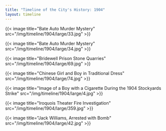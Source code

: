 ```yaml
---
title: "Timeline of the City's History: 1904"
layout: timeline
---
```


{{< image title="Bate Auto Murder Mystery" src="/img/timeline/1904/large/33.jpg" >}}

{{< image title="Bate Auto Murder Mystery" src="/img/timeline/1904/large/34.jpg" >}}

{{< image title="Bridewell Prison Stone Quarries" src="/img/timeline/1904/large/69.jpg" >}}

{{< image title="Chinese Girl and Boy in Traditional Dress" src="/img/timeline/1904/large/74.jpg" >}}

{{< image title="Image of a Boy with a Cigarette During the 1904 Stockyards Strike" src="/img/timeline/1904/large/4.jpg" >}}

{{< image title="Iroquois Theater Fire Investigation" src="/img/timeline/1904/large/359.jpg" >}}

{{< image title="Jack Williams, Arrested with Bomb" src="/img/timeline/1904/large/42.jpg" >}}
